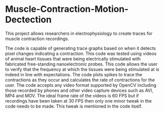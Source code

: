 # Muscle-Contraction-Motion-Dectection

This project allows researchers in electrophysiology to create traces for muscle contraction recordings. 

The code is capable of generating trace graphs based on when it detects pixel changes indicating a contraction. This code was tested using videos of animal heart tissues that were being electrically stimulated with fabricated free-standing nanoelectronic probes. This code allows the user to verify that the frequency at which the tissues were being stimulated at is indeed in line with expectations. The code plots spikes to trace the contractions as they occur and calculates the rate of contractions for the user. The code accepts any video format supported by OpenCV including those recorded by phones and other video capture devices such as AVI, MP4 and MOV. The ideal frame rate of the videos is 60 FPS but if recordings have been taken at 30 FPS then only one minor tweak in the code needs to be made. This tweak is mentioned in the code itself. 
